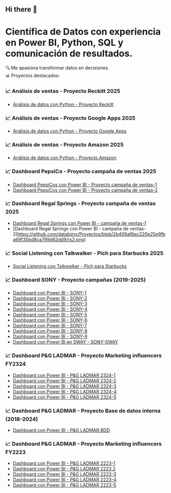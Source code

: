 ## Hi there 👋
# Científica de Datos con experiencia en Power BI, Python, SQL y comunicación de resultados.  
🔍 Me apasiona transformar datos en decisiones.  
📊 Proyectos destacados:

### 📈 Análisis de ventas - Proyecto Reckitt 2025
- [Análisis de datos con Python - Proyecto Reckitt](https://github.com/databimx/EBAC/blob/3bd8b6ceede072a7d6aa912073262ead2ed6fa6e/E1_DafneRam%C3%ADrez.ipynb)

### 📈 Análisis de ventas - Proyecto Google Apps 2025
- [Análisis de datos con Python - Proyecto Google Apps]()

### 📈 Análisis de ventas - Proyecto Amazon 2025
- [Análisis de datos con Python - Proyecto Amazon]()

### 📈 Dashboard PepsiCo - Proyecto campaña de ventas 2025
- [Dashboard PepsiCos con Power BI - Proyecto campaña de ventas-1](https://github.com/databimx/Proyectos/blob/2b406af6ec220e25e9fba69f35bd8ca799d62dd9/pepsico1.png)
- [Dashboard PepsiCos con Power BI - Proyecto campaña de ventas-2](https://github.com/databimx/Proyectos/blob/2b406af6ec220e25e9fba69f35bd8ca799d62dd9/pepsico2.png)

### 📈 Dashboard Regal Springs - Proyecto campaña de ventas 2025
- [Dashboard Regal Springs con Power BI - campaña de ventas-1](https://github.com/databimx/Proyectos/blob/2b406af6ec220e25e9fba69f35bd8ca799d62dd9/rs1.png)
- [Dashboard Regal Springs con Power BI - campaña de ventas-2(https://github.com/databimx/Proyectos/blob/2b406af6ec220e25e9fba69f35bd8ca799d62dd9/rs2.png)

### 📈 Social Listening con Talkwalker - Pich para Starbucks 2025
- [Social Listening con Talkwalker - Pich para Starbucks]()

### 📈 Dashboard SONY - Proyecto campañas (2019-2025)
- [Dashboard con Power BI - SONY-1](https://github.com/databimx/Proyectos/blob/2b406af6ec220e25e9fba69f35bd8ca799d62dd9/s1.png)
- [Dashboard con Power BI - SONY-2](https://github.com/databimx/Proyectos/blob/2b406af6ec220e25e9fba69f35bd8ca799d62dd9/s2.png)
- [Dashboard con Power BI - SONY-3](https://github.com/databimx/Proyectos/blob/2b406af6ec220e25e9fba69f35bd8ca799d62dd9/s3.png)
- [Dashboard con Power BI - SONY-4](https://github.com/databimx/Proyectos/blob/2b406af6ec220e25e9fba69f35bd8ca799d62dd9/s4.png)
- [Dashboard con Power BI - SONY-5](https://github.com/databimx/Proyectos/blob/2b406af6ec220e25e9fba69f35bd8ca799d62dd9/s5.png)
- [Dashboard con Power BI - SONY-6](https://github.com/databimx/Proyectos/blob/2b406af6ec220e25e9fba69f35bd8ca799d62dd9/s7.png)
- [Dashboard con Power BI - SONY-7](https://github.com/databimx/Proyectos/blob/2b406af6ec220e25e9fba69f35bd8ca799d62dd9/s8.png)
- [Dashboard con Power BI - SONY-8](https://github.com/databimx/Proyectos/blob/2b406af6ec220e25e9fba69f35bd8ca799d62dd9/s9.png)
- [Dashboard con Power BI - SONY-9](https://github.com/databimx/Proyectos/blob/2b406af6ec220e25e9fba69f35bd8ca799d62dd9/s10.png)
- [Dashboard con Power BI en SWAY - SONY-SWAY](https://github.com/databimx/Proyectos/blob/2b406af6ec220e25e9fba69f35bd8ca799d62dd9/Dashboard_Sony_Sway.jpg)

### 📈 Dashboard P&G LADMAR - Proyecto Marketing influencers FY2324
- [Dashboard con Power BI - P&G LADMAR 2324-1](https://github.com/databimx/Proyectos/blob/d37fcb090275cb51055b3db38259f6250ddc7116/pgladmar_2324_1.png)
- [Dashboard con Power BI - P&G LADMAR 2324-2](https://github.com/databimx/Proyectos/blob/d37fcb090275cb51055b3db38259f6250ddc7116/pgladmar_2324_2.png)
- [Dashboard con Power BI - P&G LADMAR 2324-3](https://github.com/databimx/Proyectos/blob/d37fcb090275cb51055b3db38259f6250ddc7116/pgladmar_2324_3.png)
- [Dashboard con Power BI - P&G LADMAR 2324-4](https://github.com/databimx/Proyectos/blob/d37fcb090275cb51055b3db38259f6250ddc7116/pgladmar_2324_4.png)
- [Dashboard con Power BI - P&G LADMAR 2324-5](https://github.com/databimx/Proyectos/blob/d37fcb090275cb51055b3db38259f6250ddc7116/pgladmar_2324_5.png)

### 📈 Dashboard P&G LADMAR - Proyecto Base de datos interna (2018-2024)
- [Dashboard con Power BI - P&G LADMAR BDD](https://github.com/databimx/Proyectos/blob/2b406af6ec220e25e9fba69f35bd8ca799d62dd9/bdd_p%26Gladmar.png)

### 📈 Dashboard P&G LADMAR - Proyecto Marketing influencers FY2223
- [Dashboard con Power BI - P&G LADMAR 2223-1](https://github.com/databimx/Proyectos/blob/d37fcb090275cb51055b3db38259f6250ddc7116/pgladmar_2223_1.png)
- [Dashboard con Power BI - P&G LADMAR 2223 2](https://github.com/databimx/Proyectos/blob/d37fcb090275cb51055b3db38259f6250ddc7116/pgladmar_2223_2.png)
- [Dashboard con Power BI - P&G LADMAR 2223-3](https://github.com/databimx/Proyectos/blob/d37fcb090275cb51055b3db38259f6250ddc7116/pgladmar_2223_3.png)
- [Dashboard con Power BI - P&G LADMAR 2223-4](https://github.com/databimx/Proyectos/blob/d37fcb090275cb51055b3db38259f6250ddc7116/pgladmar_2223_4.png)
- [Dashboard con Power BI - P&G LADMAR 2223-5](https://github.com/databimx/Proyectos/blob/d37fcb090275cb51055b3db38259f6250ddc7116/pgladmar_2223_5.png)


<!--
**databimx/databimx** is a ✨ _special_ ✨ repository because its `README.md` (this file) appears on your GitHub profile.

Here are some ideas to get you started:

- 🔭 I’m currently working on ...
- 🌱 I’m currently learning ...
- 👯 I’m looking to collaborate on ...
- 🤔 I’m looking for help with ...
- 💬 Ask me about ...
- 📫 How to reach me: ...
- 😄 Pronouns: ...
- ⚡ Fun fact: ...
-->
